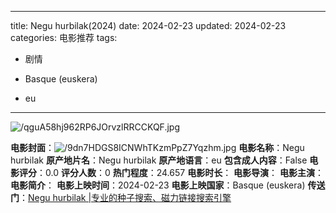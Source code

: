 
---
title: Negu hurbilak(2024)
date: 2024-02-23
updated: 2024-02-23
categories: 电影推荐
tags:

- 剧情

- Basque (euskera)
- eu
---

<img src="https://image.tmdb.org/t/p/original/qguA58hj962RP6JOrvzlRRCCKQF.jpg" alt="/qguA58hj962RP6JOrvzlRRCCKQF.jpg" title="/qguA58hj962RP6JOrvzlRRCCKQF.jpg">

**电影封面**：<img src="https://image.tmdb.org/t/p/w200/9dn7HDGS8ICNWhTKzmPpZ7Yqzhm.jpg" alt="/9dn7HDGS8ICNWhTKzmPpZ7Yqzhm.jpg" title="/9dn7HDGS8ICNWhTKzmPpZ7Yqzhm.jpg">
**电影名称**：Negu hurbilak
**原产地片名**：Negu hurbilak
**原产地语言**：eu
**包含成人内容**：False
**电影评分**：0.0
**评分人数**：0
**热门程度**：24.657
**电影时长**：
**电影导演**：
**电影主演**：
**电影简介**：
**电影上映时间**：2024-02-23
**电影上映国家**：Basque (euskera)
**传送门**：[Negu hurbilak |专业的种子搜索、磁力链接搜索引擎](https://movie.amd794.com:2083/?search=Negu%20hurbilak&ordering=&mode=match_phrase&page_size=10&page=1)

